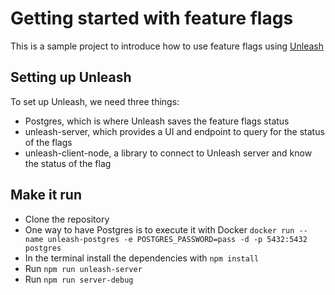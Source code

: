 # Getting started with feature flags

This is a sample project to introduce how to use feature flags using [Unleash](https://unleash.github.io/) 

## Setting up Unleash
To set up Unleash, we need three things:

- Postgres, which is where Unleash saves the feature flags status
- unleash-server, which provides a UI and endpoint to query for the status of the flags
- unleash-client-node, a library to connect to Unleash server and know the status of the flag


## Make it run

- Clone the repository
- One way to have Postgres is to execute it with Docker `docker run --name unleash-postgres -e POSTGRES_PASSWORD=pass -d -p 5432:5432 postgres`
- In the terminal install the dependencies with `npm install`
- Run `npm run unleash-server`
- Run `npm run server-debug`

